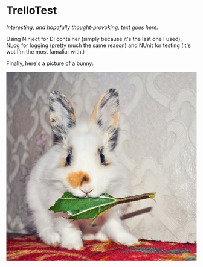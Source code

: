 # TrelloTest

*Interesting, and hopefully thought-provoking, text goes here.*

Using Ninject for DI container (simply because it's the last one I used), NLog for logging (pretty much the same reason) and NUnit for testing (it's wot I'm the most famaliar with.)

Finally, here's a picture of a bunny:

![A bunny.  YOU decide.](./bunny.jpg)